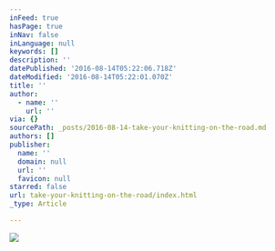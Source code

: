 ```yaml
---
inFeed: true
hasPage: true
inNav: false
inLanguage: null
keywords: []
description: ''
datePublished: '2016-08-14T05:22:06.718Z'
dateModified: '2016-08-14T05:22:01.070Z'
title: ''
author:
  - name: ''
    url: ''
via: {}
sourcePath: _posts/2016-08-14-take-your-knitting-on-the-road.md
authors: []
publisher:
  name: ''
  domain: null
  url: ''
  favicon: null
starred: false
url: take-your-knitting-on-the-road/index.html
_type: Article

---
```

![](https://the-grid-user-content.s3-us-west-2.amazonaws.com/abd67d9b-574d-49f4-8e75-266ce9514d2e.jpg)